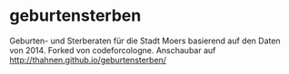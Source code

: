 # geburtensterben

Geburten- und Sterberaten für die Stadt Moers basierend auf den Daten von 2014.
Forked von codeforcologne.
Anschaubar auf http://thahnen.github.io/geburtensterben/
